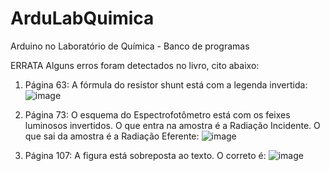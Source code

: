 # ArduLabQuimica
Arduino no Laboratório de Química - Banco de programas


ERRATA
Alguns erros foram detectados no livro, cito abaixo:

1. Página 63: A fórmula do resistor shunt está com a legenda invertida: 
![image](https://github.com/renatoianhez/ArduLabQuimica/assets/34423009/4510ade8-1d57-43ee-b92b-3a9d8fca3464)


2. Página 73: O esquema do Espectrofotômetro está com os feixes luminosos invertidos. O que entra na amostra é a Radiação Incidente. O que sai da amostra é a Radiação Eferente: 
![image](https://github.com/renatoianhez/ArduLabQuimica/assets/34423009/c6ff3458-ae26-4b10-9863-f7af20e69824)


3. Página 107: A figura está sobreposta ao texto. O correto é: 
![image](https://github.com/renatoianhez/ArduLabQuimica/assets/34423009/227177d3-4359-4630-bce3-c1d6823b0284)

